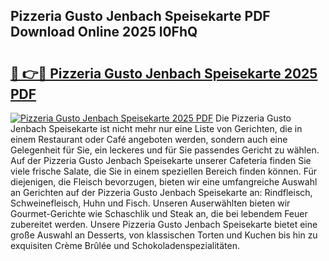## Pizzeria Gusto Jenbach Speisekarte PDF Download Online 2025 l0FhQ

# <h2><a href="http://gc9at6.nevu.top/?p=Pizzeria+Gusto+Jenbach+Speisekarte">🔗 👉🔴 Pizzeria Gusto Jenbach Speisekarte 2025 PDF</a></h2>

[![Pizzeria Gusto Jenbach Speisekarte 2025 PDF](https://i.imgur.com/dBaPXMq.png)](http://gc9at6.nevu.top/?p=Pizzeria+Gusto+Jenbach+Speisekarte)
Die Pizzeria Gusto Jenbach Speisekarte ist nicht mehr nur eine Liste von Gerichten, die in einem Restaurant oder Café angeboten werden, sondern auch eine Gelegenheit für Sie, ein leckeres und für Sie passendes Gericht zu wählen. Auf der Pizzeria Gusto Jenbach Speisekarte unserer Cafeteria finden Sie viele frische Salate, die Sie in einem speziellen Bereich finden können. Für diejenigen, die Fleisch bevorzugen, bieten wir eine umfangreiche Auswahl an Gerichten auf der Pizzeria Gusto Jenbach Speisekarte an: Rindfleisch, Schweinefleisch, Huhn und Fisch. Unseren Auserwählten bieten wir Gourmet-Gerichte wie Schaschlik und Steak an, die bei lebendem Feuer zubereitet werden. Unsere Pizzeria Gusto Jenbach Speisekarte bietet eine große Auswahl an Desserts, von klassischen Torten und Kuchen bis hin zu exquisiten Crème Brûlée und Schokoladenspezialitäten.
